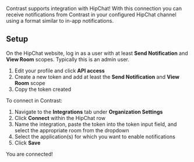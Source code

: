 <!--
title: "HipChat Integration"
description: "Integrating HipChat with Contrast"
tags: "Admin organization settings integrations hipchat"
-->


Contrast supports integration with HipChat! With this connection you can receive notifications from Contrast in your configured HipChat channel using a format similar to in-app notifications.

## Setup

On the HipChat website, log in as a user with at least **Send Notification** and **View Room** scopes. Typically this is an admin user.

1. Edit your profile and click **API access**
2. Create a new token and add at least the **Send Notification** and **View Room** scope
3. Copy the token created

To connect in Contrast:

1. Navigate to the **Integrations** tab under **Organization Settings**
2. Click **Connect** within the HipChat row
3. Name the integration, paste the token into the token input field, and select the appropriate room from the dropdown
4. Select the application(s) for which you want to enable notifications
5. Click **Save**

You are connected!

